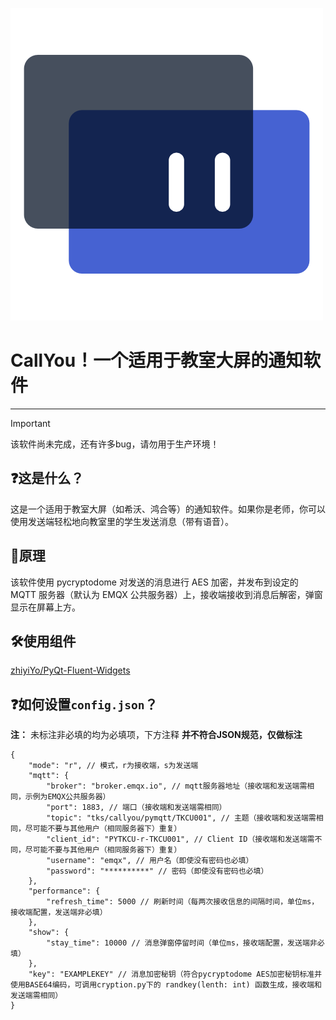 ![CallYouIcon](./img/CallYouIcon.png)

# CallYou！一个适用于教室大屏的通知软件

---

> [!IMPORTANT]
> 该软件尚未完成，还有许多bug，请勿用于生产环境！

## ❓这是什么？

这是一个适用于教室大屏（如希沃、鸿合等）的通知软件。如果你是老师，你可以使用发送端轻松地向教室里的学生发送消息（带有语音）。

## 🧐原理

该软件使用 pycryptodome 对发送的消息进行 AES 加密，并发布到设定的 MQTT 服务器（默认为 EMQX 公共服务器）上，接收端接收到消息后解密，弹窗显示在屏幕上方。

## 🛠️使用组件

[zhiyiYo/PyQt-Fluent-Widgets](https://github.com/zhiyiYo/PyQt-Fluent-Widgets)

## ❓如何设置`config.json`？

**注：** 未标注非必填的均为必填项，下方注释 **并不符合JSON规范，仅做标注**

```json5
{
    "mode": "r", // 模式，r为接收端，s为发送端
    "mqtt": {
        "broker": "broker.emqx.io", // mqtt服务器地址（接收端和发送端需相同，示例为EMQX公共服务器）
        "port": 1883, // 端口（接收端和发送端需相同）
        "topic": "tks/callyou/pymqtt/TKCU001", // 主题（接收端和发送端需相同，尽可能不要与其他用户（相同服务器下）重复）
        "client_id": "PYTKCU-r-TKCU001", // Client ID（接收端和发送端需不同，尽可能不要与其他用户（相同服务器下）重复）
        "username": "emqx", // 用户名（即使没有密码也必填）
        "password": "**********" // 密码（即使没有密码也必填）
    },
    "performance": {
        "refresh_time": 5000 // 刷新时间（每两次接收信息的间隔时间，单位ms，接收端配置，发送端非必填）
    },
    "show": {
        "stay_time": 10000 // 消息弹窗停留时间（单位ms，接收端配置，发送端非必填）
    },
    "key": "EXAMPLEKEY" // 消息加密秘钥（符合pycryptodome AES加密秘钥标准并使用BASE64编码，可调用cryption.py下的 randkey(lenth: int) 函数生成，接收端和发送端需相同）
}
```
